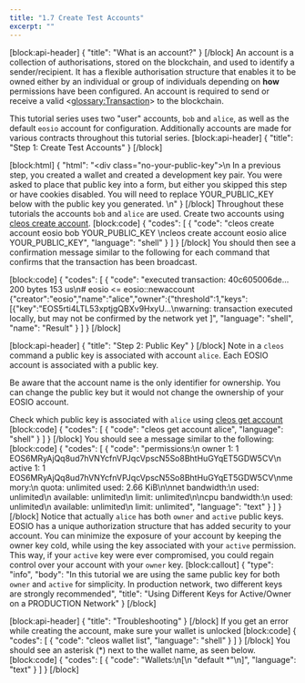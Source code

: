 ```yaml
---
title: "1.7 Create Test Accounts"
excerpt: ""
---
```

[block:api-header]
{
  "title": "What is an account?"
}
[/block]
An account is a collection of authorisations, stored on the blockchain, and used to identify a sender/recipient. It has a flexible authorisation structure that enables it to be owned either by an individual or group of individuals depending on **how** permissions have been configured. An account is required to send or receive a valid <<glossary:Transaction>>  to the blockchain.

This tutorial series uses two "user" accounts, `bob` and `alice`, as well as the default `eosio` account for configuration. Additionally accounts are made for various contracts throughout this tutorial series.
[block:api-header]
{
  "title": "Step 1: Create Test Accounts"
}
[/block]

[block:html]
{
  "html": "<div class=\"no-your-public-key\">\n  In a previous step, you created a wallet and created a development key pair. You were asked to place that public key into a form, but either you skipped this step or have cookies disabled. You will need to replace YOUR_PUBLIC_KEY below with the public key you generated. \n</div>"
}
[/block]
Throughout these tutorials the accounts `bob` and `alice` are used. Create two accounts using [cleos create account](https://developers.eos.io/eosio-cleos/reference#cleos-create-account).
[block:code]
{
  "codes": [
    {
      "code": "cleos create account eosio bob YOUR_PUBLIC_KEY \ncleos create account eosio alice YOUR_PUBLIC_KEY",
      "language": "shell"
    }
  ]
}
[/block]
You should then see a confirmation message similar to the following for each command that confirms that the transaction has been broadcast.

[block:code]
{
  "codes": [
    {
      "code": "executed transaction: 40c605006de...  200 bytes  153 us\n#         eosio <= eosio::newaccount            {\"creator\":\"eosio\",\"name\":\"alice\",\"owner\":{\"threshold\":1,\"keys\":[{\"key\":\"EOS5rti4LTL53xptjgQBXv9HxyU...\nwarning: transaction executed locally, but may not be confirmed by the network yet    ]",
      "language": "shell",
      "name": "Result"
    }
  ]
}
[/block]

[block:api-header]
{
  "title": "Step 2: Public Key"
}
[/block]
Note in a `cleos` command a public key is associated with account `alice`. Each EOSIO account is associated with a public key.

Be aware that the account name is the only identifier for ownership. You can change the public key but it would not change the ownership of your EOSIO account.

Check which public key is associated with `alice` using [cleos get account](https://developers.eos.io/eosio-cleos/reference#cleos-get-account)
[block:code]
{
  "codes": [
    {
      "code": "cleos get account alice",
      "language": "shell"
    }
  ]
}
[/block]
You should see a message similar to the following:
[block:code]
{
  "codes": [
    {
      "code": "permissions:\n     owner     1:    1 EOS6MRyAjQq8ud7hVNYcfnVPJqcVpscN5So8BhtHuGYqET5GDW5CV\n        active     1:    1 EOS6MRyAjQq8ud7hVNYcfnVPJqcVpscN5So8BhtHuGYqET5GDW5CV\nmemory:\n     quota:       unlimited  used:      2.66 KiB\n\nnet bandwidth:\n     used:               unlimited\n     available:          unlimited\n     limit:              unlimited\n\ncpu bandwidth:\n     used:               unlimited\n     available:          unlimited\n     limit:              unlimited",
      "language": "text"
    }
  ]
}
[/block]
Notice that actually `alice` has both `owner` and `active` public keys. EOSIO has a unique authorization structure that has added security to your account. You can minimize the exposure of your account by keeping the owner key cold, while using the key associated with your `active` permission. This way, if your `active` key were ever compromised, you could regain control over your account with your `owner` key.
[block:callout]
{
  "type": "info",
  "body": "In this tutorial we are using the same public key for both `owner` and `active` for simplicity. In production network, two different keys are strongly recommended",
  "title": "Using Different Keys for Active/Owner on a PRODUCTION Network"
}
[/block]

[block:api-header]
{
  "title": "Troubleshooting"
}
[/block]
If you get an error while creating the account, make sure your wallet is unlocked
[block:code]
{
  "codes": [
    {
      "code": "cleos wallet list",
      "language": "shell"
    }
  ]
}
[/block]
You should see an asterisk (*) next to the wallet name, as seen below.
[block:code]
{
  "codes": [
    {
      "code": "Wallets:\n[\n  \"default *\"\n]",
      "language": "text"
    }
  ]
}
[/block]